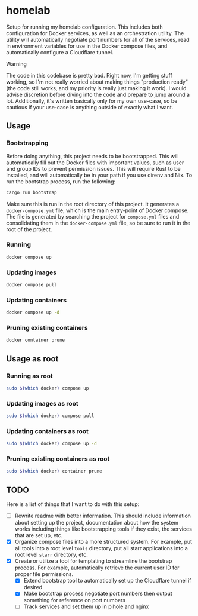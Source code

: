 # homelab

Setup for running my homelab configuration. This includes both configuration
for Docker services, as well as an orchestration utility. The utility will
automatically negotiate port numbers for all of the services, read in
environment variables for use in the Docker compose files, and automatically
configure a Cloudflare tunnel.

> [!WARNING]
> The code in this codebase is pretty bad. Right now, I'm getting stuff
> working, so I'm not really worried about making things "production ready"
> (the code still works, and my priority is really just making it work). I
> would advise discretion before diving into the code and prepare to jump around
> a lot. Additionally, it's written basically only for my own use-case, so be
> cautious if your use-case is anything outside of exactly what I want.

## Usage

### Bootstrapping

Before doing anything, this project needs to be bootstrapped. This will
automatically fill out the Docker files with important values, such as user and
group IDs to prevent permission issues. This will require Rust to be installed,
and will automatically be in your path if you use direnv and Nix. To run the
bootstrap process, run the following:

```bash
cargo run bootstrap
```

Make sure this is run in the root directory of this project. It generates a
`docker-compose.yml` file, which is the main entry-point of Docker compose.
The file is generated by searching the project for `compose.yml` files and
consolidating them in the `docker-compose.yml` file, so be sure to run it in
the root of the project.

### Running

```bash
docker compose up
```

### Updating images

```bash
docker compose pull
```

### Updating containers

```bash
docker compose up -d
```

### Pruning existing containers

```bash
docker container prune
```

## Usage as root

### Running as root

```bash
sudo $(which docker) compose up
```

### Updating images as root

```bash
sudo $(which docker) compose pull
```

### Updating containers as root

```bash
sudo $(which docker) compose up -d
```

### Pruning existing containers as root

```bash
sudo $(which docker) container prune
```

## TODO

Here is a list of things that I want to do with this setup:

- [ ] Rewrite readme with better information. This should include information
      about setting up the project, documentation about how the system works
      including things like bootstrapping tools if they exist, the services
      that are set up, etc.
- [x] Organize compose files into a more structured system. For example, put
      all tools into a root level `tools` directory, put all starr applications
      into a root level `starr` directory, etc.
- [x] Create or utilize a tool for templating to streamline the bootstrap
      process. For example, automatically retrieve the current user ID for
      proper file permissions.
  - [x] Extend bootstrap tool to automatically set up the Cloudflare tunnel if desired
  - [x] Make bootstrap process negotiate port numbers then output something for
        reference on port numbers
  - [ ] Track services and set them up in pihole and nginx
